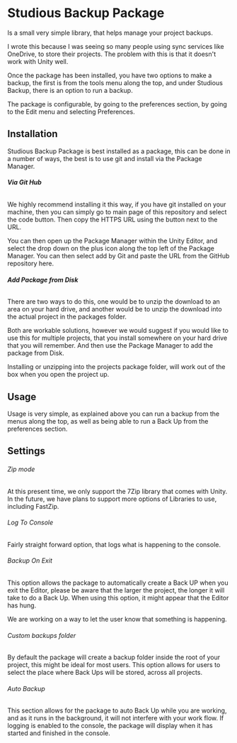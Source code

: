 
# Studious Backup Package
 
Is a small very simple library, that helps manage your project backups. 

I wrote this because I was seeing so many people using sync services like OneDrive, to store their projects. The problem with this is that it doesn't work with Unity well.

Once the package has been installed, you have two options to make a backup, the first is from the tools menu along the top, and under Studious Backup, there is an option to run a backup.

The package is configurable, by going to the preferences section, by going to the Edit menu and selecting Preferences.


## Installation

Studious Backup Package is best installed as a package, this can be done in a number of ways, the best is to use git and install via the Package Manager.

###### **Via Git Hub** 

We highly recommend installing it this way, if you have git installed on your machine, then you can simply go to main page of this repository and select the code button. Then copy the HTTPS URL using the button next to the URL.

You can then open up the Package Manager within the Unity Editor, and select the drop down on the plus icon along the top left of the Package Manager. You can then select add by Git and paste the URL from the GitHub repository here.

###### **Add Package from Disk** 

There are two ways to do this, one would be to unzip the download to an area on your hard drive, and another would be to unzip the download into the actual project in the packages folder.

Both are workable solutions, however we would suggest if you would like to use this for multiple projects, that you install somewhere on your hard drive that you will remember. And then use the Package Manager to add the package from Disk.

Installing or unzipping into the projects package folder, will work out of the box when you open the project up.

## Usage

Usage is very simple, as explained above you can run a backup from the menus along the top, as well as being able to run a Back Up from the preferences section.

## **Settings**

###### Zip mode

At this present time, we only support the 7Zip library that comes with Unity. In the future, we have plans to support more options of Libraries to use, including FastZip.

###### Log To Console

Fairly straight forward option, that logs what is happening to the console.

###### Backup On Exit

This option allows the package to automatically create a Back UP when you exit the Editor, please be aware that the larger the project, the longer it will take to do a Back Up. When using this option, it might appear that the Editor has hung.

We are working on a way to let the user know that something is happening.

###### Custom backups folder

By default the package will create a backup folder inside the root of your project, this might be ideal for most users. This option allows for users to select the place where Back Ups will be stored, across all projects.

###### Auto Backup

This section allows for the package to auto Back Up while you are working, and as it runs in the background, it will not interfere with your work flow. If logging is enabled to the console, the package will display when it has started and finished in the console.
